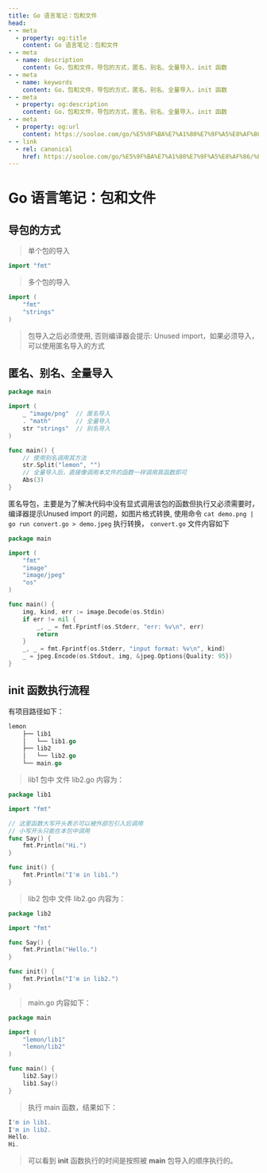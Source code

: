 ```yaml
---
title: Go 语言笔记：包和文件
head:
- - meta
  - property: og:title
    content: Go 语言笔记：包和文件
- - meta
  - name: description
    content: Go，包和文件，导包的方式，匿名、别名、全量导入，init 函数
- - meta
  - name: keywords
    content: Go，包和文件，导包的方式，匿名、别名、全量导入，init 函数
- - meta
  - property: og:description
    content: Go，包和文件，导包的方式，匿名、别名、全量导入，init 函数
- - meta
  - property: og:url
    content: https://sooloe.com/go/%E5%9F%BA%E7%A1%80%E7%9F%A5%E8%AF%86/%E5%8C%85%E5%92%8C%E6%96%87%E4%BB%B6
- - link
  - rel: canonical
    href: https://sooloe.com/go/%E5%9F%BA%E7%A1%80%E7%9F%A5%E8%AF%86/%E5%8C%85%E5%92%8C%E6%96%87%E4%BB%B6
---
```

  
# Go 语言笔记：包和文件

## 导包的方式
> 单个包的导入
  
```go
import "fmt"
```

> 多个包的导入
  
```go
import (
    "fmt"
    "strings"
)
```

> 包导入之后必须使用, 否则编译器会提示: Unused import，如果必须导入，可以使用匿名导入的方式

## 匿名、别名、全量导入

```go
package main

import (
    _ "image/png"  // 匿名导入
    . "math"       // 全量导入
    str "strings"  // 别名导入
)

func main() {
    // 使用别名调用其方法
    str.Split("lemon", "")
    // 全量导入后，直接像调用本文件的函数一样调用其函数即可
    Abs(3)
}
```

匿名导包，主要是为了解决代码中没有显式调用该包的函数但执行又必须需要时，编译器提示Unused import 的问题，如图片格式转换, 使用命令 `cat demo.png | go run convert.go > demo.jpeg` 执行转换， `convert.go` 文件内容如下

```go
package main

import (
	"fmt"
	"image"
	"image/jpeg"
	"os"
)

func main() {
	img, kind, err := image.Decode(os.Stdin)
	if err != nil {
		_, _ = fmt.Fprintf(os.Stderr, "err: %v\n", err)
		return
	}
	_, _ = fmt.Fprintf(os.Stderr, "input format: %v\n", kind)
	_ = jpeg.Encode(os.Stdout, img, &jpeg.Options{Quality: 95})
}
```

## **init** 函数执行流程

有项目路径如下：
```go
lemon
    ├── lib1
    │   └── lib1.go
    ├── lib2
    │   └── lib2.go
    └── main.go
```

> lib1 包中 文件 lib2.go 内容为：

```go
package lib1

import "fmt"

// 这里函数大写开头表示可以被外部包引入后调用
// 小写开头只能在本包中调用
func Say() {
	fmt.Println("Hi.")
}

func init() {
	fmt.Println("I'm in lib1.")
}
```

> lib2 包中 文件 lib2.go 内容为：

```go
package lib2

import "fmt"

func Say() {
	fmt.Println("Hello.")
}

func init() {
	fmt.Println("I'm in lib2.")
}
```

> main.go 内容如下：

```go
package main

import (
	"lemon/lib1"
	"lemon/lib2"
)

func main() {
	lib2.Say()
	lib1.Say()
}
```

> 执行 main 函数，结果如下：

```go
I'm in lib1.
I'm in lib2.
Hello.
Hi.
```

> 可以看到 **init** 函数执行的时间是按照被 **main** 包导入的顺序执行的。

